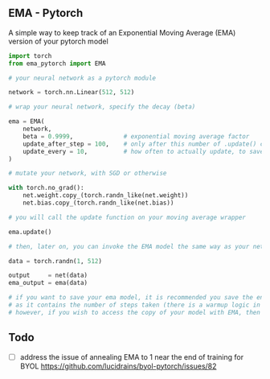 ## EMA - Pytorch

A simple way to keep track of an Exponential Moving Average (EMA) version of your pytorch model


```python
import torch
from ema_pytorch import EMA

# your neural network as a pytorch module

network = torch.nn.Linear(512, 512)

# wrap your neural network, specify the decay (beta)

ema = EMA(
    network,
    beta = 0.9999,              # exponential moving average factor
    update_after_step = 100,    # only after this number of .update() calls will it start updating
    update_every = 10,          # how often to actually update, to save on compute (updates every 10th .update() call)
)

# mutate your network, with SGD or otherwise

with torch.no_grad():
    net.weight.copy_(torch.randn_like(net.weight))
    net.bias.copy_(torch.randn_like(net.bias))

# you will call the update function on your moving average wrapper

ema.update()

# then, later on, you can invoke the EMA model the same way as your network

data = torch.randn(1, 512)

output     = net(data)
ema_output = ema(data)

# if you want to save your ema model, it is recommended you save the entire wrapper
# as it contains the number of steps taken (there is a warmup logic in there, recommended by @crowsonkb, validated for a number of projects now)
# however, if you wish to access the copy of your model with EMA, then it will live at ema.ema_model
```

## Todo

- [ ] address the issue of annealing EMA to 1 near the end of training for BYOL https://github.com/lucidrains/byol-pytorch/issues/82
